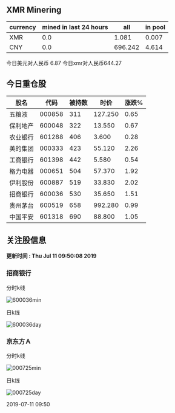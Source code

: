 ## XMR Minering

|currency|mined in last 24 hours|all|in pool|
|---|---|---|---|
|XMR|0.0|1.081|0.007|
|CNY|0.0|696.242|4.614|

今日美元对人民币 6.87	今日xmr对人民币644.27


## 今日重仓股 

|股名|代码|被持数|时价|涨跌%|
|---|---|---|---|---|
|五粮液|000858|311|127.250|0.65|
|保利地产|600048|322|13.550|0.67|
|农业银行|601288|406|3.600|0.28|
|美的集团|000333|423|55.120|2.26|
|工商银行|601398|442|5.580|0.54|
|格力电器|000651|504|57.370|1.92|
|伊利股份|600887|519|33.830|2.02|
|招商银行|600036|530|35.650|1.51|
|贵州茅台|600519|658|992.280|0.99|
|中国平安|601318|690|88.800|1.05|

## 关注股信息
**更新时间 : Thu Jul 11 09:50:08 2019**
### 招商银行 
分时k线

![600036min](http://image.sinajs.cn/newchart/min/n/sh600036.gif)

日k线

![600036day](http://image.sinajs.cn/newchart/daily/n/sh600036.gif)

### 京东方Ａ 
分时k线

![000725min](http://image.sinajs.cn/newchart/min/n/sz000725.gif)

日k线

![000725day](http://image.sinajs.cn/newchart/daily/n/sz000725.gif)

2019-07-11 09:50